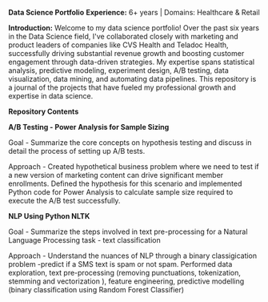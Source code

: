 
**Data Science Portfolio**
**Experience:** 6+ years | Domains: Healthcare & Retail

**Introduction:** Welcome to my data science portfolio! 
Over the past six years in the Data Science field, I've collaborated closely with marketing and product leaders of companies like CVS Health and Teladoc Health, successfully driving substantial revenue growth and boosting customer engagement through data-driven strategies. My expertise spans statistical analysis, predictive modeling, experiment design, A/B testing, data visualization, data mining, and automating data pipelines.
This repository is a journal of the projects that have fueled my professional growth and expertise in data science. 


**Repository Contents**

**A/B Testing - Power Analysis for Sample Sizing**

Goal - Summarize the core concepts on hypothesis testing and discuss in detail the process of setting up A/B tests.

Approach - Created hypothetical business problem where we need to test if a new version of marketing content can drive significant member enrollments. Defined the hypothesis for this scenario and implemented Python code for Power Analysis to calculate sample size required to execute the A/B test successfully. 

**NLP Using Python NLTK**

Goal - Summarize the steps involved in text pre-processing for a Natural Language Processing task - text classification 

Approach - Understand the nuances of NLP through a binary classigication problem -predict if a SMS text is spam or not spam. Performed data exploration, text pre-processing (removing punctuations, tokenization, stemming and vectorization ), feature engineering, predictive modelling (binary classification using Random Forest Classifier) 

